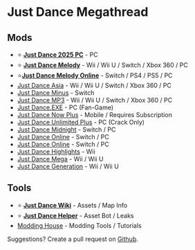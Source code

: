 # Just Dance Megathread

## Mods

* ⭐ **[Just Dance 2025 PC](https://discord.gg/nqAjYsgxUM)** - PC
* ⭐ **[Just Dance Melody](https://discord.gg/mitchy)** - Wii / Wii U / Switch / Xbox 360 / PC
* ⭐**[Just Dance Melody Online](https://discord.gg/mitchy)** - Switch / PS4 / PS5 / PC
* [Just Dance Asia](https://discord.gg/mitchy) - Wii / Wii U / Switch / Xbox 360 / PC
* [Just Dance Minus](https://discord.gg/GQHcQFGNt9) - Switch
* [Just Dance MP3](https://discord.gg/q8um6WzT5t) - Wii / Wii U / Switch / Xbox 360 / PC
* [Just Dance.EXE](https://discord.gg/2bTTNgtRBg) - PC (Fan-Game)
* [Just Dance Now Plus](https://discord.gg/just-dance-now-plus-924976774285254727) - Mobile / Requires Subscription
* [Just Dance Unlimited Plus](https://discord.gg/jd-unlimited-plus-838820235003822120) - PC (Crack Only)
* [Just Dance Midnight](https://discord.gg/NhV2MU4BMC) - Switch / PC
* [Just Dance Online](https://discord.gg/VnFZUq7hhP) - Switch / PC
* [Just Dance Online](https://discord.gg/5eS5dUS8) - Switch / PC
* [Just Dance Highlights](https://discord.gg/dD9gAKCpx2) - Wii
* [Just Dance Mega](https://discord.gg/c7nzFdvUS2) - Wii / Wii U
* [Just Dance Generation](https://discord.gg/c7nzFdvUS2) - Wii / Wii U

## Tools

* ⭐ **[Just Dance Wiki](https://justdance.fandom.com/wiki/Home)** - Assets / Map Info
* ⭐ **[Just Dance Helper](https://discord.gg/just-dance-helper-jdh-800263354924531762)** - Asset Bot / Leaks
* [Modding House](https://discord.gg/aBwTFZSDFd) - Modding Tools / Tutorials

Suggestions? Create a pull request on [Github](https://github.com/Numerosityy/jdmegathread).

